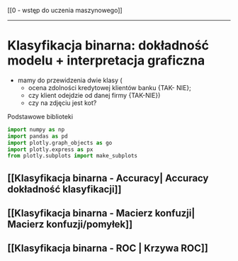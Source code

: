 [[0 - wstęp do uczenia maszynowego]]

---
# Klasyfikacja binarna: dokładność modelu + interpretacja graficzna
- mamy do przewidzenia dwie klasy (
	- ocena zdolności kredytowej klientów banku  {TAK- NIE};
	-  czy klient odejdzie od danej firmy {TAK-NIE})
	- czy na zdjęciu jest kot?

Podstawowe biblioteki
```python
import numpy as np
import pandas as pd
import plotly.graph_objects as go
import plotly.express as px
from plotly.subplots import make_subplots
```


## [[Klasyfikacja binarna - Accuracy| Accuracy dokładność klasyfikacji]]
## [[Klasyfikacja binarna - Macierz konfuzji| Macierz konfuzji/pomyłek]]
## [[Klasyfikacja binarna - ROC | Krzywa ROC]]





